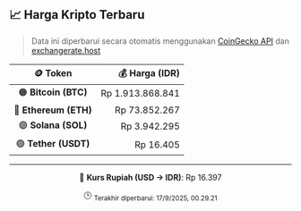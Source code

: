 

<!-- HARGA_KRIPTO -->
## 📈 Harga Kripto Terbaru

> Data ini diperbarui secara otomatis menggunakan [CoinGecko API](https://www.coingecko.com/) dan [exchangerate.host](https://exchangerate.host/)

<div align="center">

| 🪙 Token | 💰 Harga (IDR) |
|:------:|---------------:|
| 🟠 **Bitcoin (BTC)**   | Rp 1.913.868.841 |
| 🔵 **Ethereum (ETH)**  | Rp 73.852.267 |
| 🟣 **Solana (SOL)**    | Rp 3.942.295 |
| 🟢 **Tether (USDT)**   | Rp 16.405 |

---

💱 **Kurs Rupiah (USD → IDR)**: Rp 16.397

🕒 <sub>Terakhir diperbarui: 17/9/2025, 00.29.21</sub>

</div>
<!-- /HARGA_KRIPTO -->